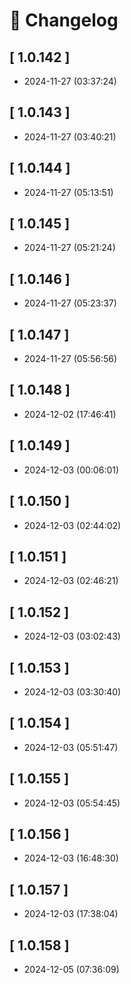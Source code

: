 # 📝 Changelog

## \[ 1.0.142 \]

- 2024-11-27 (03:37:24)

## \[ 1.0.143 \]

- 2024-11-27 (03:40:21)

## \[ 1.0.144 \]

- 2024-11-27 (05:13:51)

## \[ 1.0.145 \]

- 2024-11-27 (05:21:24)

## \[ 1.0.146 \]

- 2024-11-27 (05:23:37)

## \[ 1.0.147 \]

- 2024-11-27 (05:56:56)

## \[ 1.0.148 \]

- 2024-12-02 (17:46:41)

## \[ 1.0.149 \]

- 2024-12-03 (00:06:01)

## \[ 1.0.150 \]

- 2024-12-03 (02:44:02)

## \[ 1.0.151 \]

- 2024-12-03 (02:46:21)

## \[ 1.0.152 \]

- 2024-12-03 (03:02:43)

## \[ 1.0.153 \]

- 2024-12-03 (03:30:40)

## \[ 1.0.154 \]

- 2024-12-03 (05:51:47)

## \[ 1.0.155 \]

- 2024-12-03 (05:54:45)

## \[ 1.0.156 \]

- 2024-12-03 (16:48:30)

## \[ 1.0.157 \]

- 2024-12-03 (17:38:04)

## \[ 1.0.158 \]

- 2024-12-05 (07:36:09)
